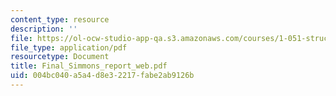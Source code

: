 ```yaml
---
content_type: resource
description: ''
file: https://ol-ocw-studio-app-qa.s3.amazonaws.com/courses/1-051-structural-engineering-design-fall-2003/004bc040a5a4d8e32217fabe2ab9126b_Final_Simmons_report_web.pdf
file_type: application/pdf
resourcetype: Document
title: Final_Simmons_report_web.pdf
uid: 004bc040-a5a4-d8e3-2217-fabe2ab9126b
---
```

